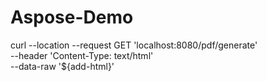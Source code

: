 # Aspose-Demo

curl --location --request GET 'localhost:8080/pdf/generate' \
--header 'Content-Type: text/html' \
--data-raw '${add-html}'
